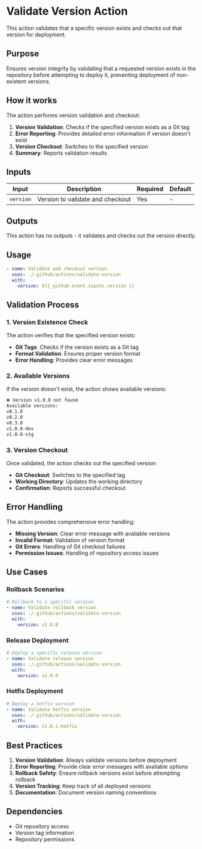 # Validate Version Action

This action validates that a specific version exists and checks out that version for deployment.

## Purpose

Ensures version integrity by validating that a requested version exists in the repository before attempting to deploy it, preventing deployment of non-existent versions.

## How it works

The action performs version validation and checkout:

1. **Version Validation**: Checks if the specified version exists as a Git tag
2. **Error Reporting**: Provides detailed error information if version doesn't exist
3. **Version Checkout**: Switches to the specified version
4. **Summary**: Reports validation results

## Inputs

| Input | Description | Required | Default |
|-------|-------------|----------|---------|
| `version` | Version to validate and checkout | Yes | - |

## Outputs

This action has no outputs - it validates and checks out the version directly.

## Usage

```yaml
- name: Validate and checkout version
  uses: ./.github/actions/validate-version
  with:
    version: ${{ github.event.inputs.version }}
```

## Validation Process

### 1. Version Existence Check
The action verifies that the specified version exists:

- **Git Tags**: Checks if the version exists as a Git tag
- **Format Validation**: Ensures proper version format
- **Error Handling**: Provides clear error messages

### 2. Available Versions
If the version doesn't exist, the action shows available versions:

```bash
❌ Version v1.0.0 not found
Available versions:
v0.1.0
v0.2.0
v0.3.0
v1.0.0-dev
v1.0.0-stg
```

### 3. Version Checkout
Once validated, the action checks out the specified version:

- **Git Checkout**: Switches to the specified tag
- **Working Directory**: Updates the working directory
- **Confirmation**: Reports successful checkout

## Error Handling

The action provides comprehensive error handling:

- **Missing Version**: Clear error message with available versions
- **Invalid Format**: Validation of version format
- **Git Errors**: Handling of Git checkout failures
- **Permission Issues**: Handling of repository access issues

## Use Cases

### Rollback Scenarios
```yaml
# Rollback to a specific version
- name: Validate rollback version
  uses: ./.github/actions/validate-version
  with:
    version: v1.0.0
```

### Release Deployment
```yaml
# Deploy a specific release version
- name: Validate release version
  uses: ./.github/actions/validate-version
  with:
    version: v2.0.0
```

### Hotfix Deployment
```yaml
# Deploy a hotfix version
- name: Validate hotfix version
  uses: ./.github/actions/validate-version
  with:
    version: v1.0.1-hotfix
```

## Best Practices

1. **Version Validation**: Always validate versions before deployment
2. **Error Reporting**: Provide clear error messages with available options
3. **Rollback Safety**: Ensure rollback versions exist before attempting rollback
4. **Version Tracking**: Keep track of all deployed versions
5. **Documentation**: Document version naming conventions

## Dependencies

- Git repository access
- Version tag information
- Repository permissions
